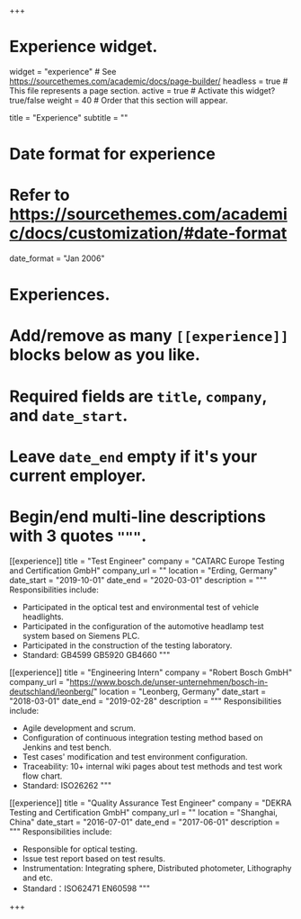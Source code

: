 +++
# Experience widget.
widget = "experience"  # See https://sourcethemes.com/academic/docs/page-builder/
headless = true  # This file represents a page section.
active = true  # Activate this widget? true/false
weight = 40  # Order that this section will appear.

title = "Experience"
subtitle = ""

# Date format for experience
#   Refer to https://sourcethemes.com/academic/docs/customization/#date-format
date_format = "Jan 2006"

# Experiences.
#   Add/remove as many `[[experience]]` blocks below as you like.
#   Required fields are `title`, `company`, and `date_start`.
#   Leave `date_end` empty if it's your current employer.
#   Begin/end multi-line descriptions with 3 quotes `"""`.
[[experience]]
  title = "Test Engineer"
  company = "CATARC Europe Testing and Certification GmbH"
  company_url = ""
  location = "Erding, Germany"
  date_start = "2019-10-01"
  date_end = "2020-03-01"
  description = """
  Responsibilities include:
  
  * Participated in the optical test and environmental test of vehicle headlights.
  * Participated in the configuration of the automotive headlamp test system based on Siemens PLC.
  * Participated in the construction of the testing laboratory. 
  * Standard: GB4599 GB5920 GB4660
  """

[[experience]]
  title = "Engineering Intern"
  company = "Robert Bosch GmbH"
  company_url = "https://www.bosch.de/unser-unternehmen/bosch-in-deutschland/leonberg/"
  location = "Leonberg, Germany"
  date_start = "2018-03-01"
  date_end = "2019-02-28"
  description = """
  Responsibilities include:
  
  * Agile development and scrum. 
  * Configuration of continuous integration testing method based on Jenkins and test bench.
  * Test cases' modification and test environment configuration.
  * Traceability: 10+ internal wiki pages about test methods and test work flow chart.
  * Standard: ISO26262
  """

[[experience]]
  title = "Quality Assurance Test Engineer"
  company = "DEKRA Testing and Certification GmbH"
  company_url = ""
  location = "Shanghai, China"
  date_start = "2016-07-01"
  date_end = "2017-06-01"
  description = """
  Responsibilities include:
  
  * Responsible for optical testing.
  * Issue test report based on test results.
  * Instrumentation: Integrating sphere,	Distributed photometer,	Lithography and etc.
  * Standard：ISO62471 EN60598
  """


+++
